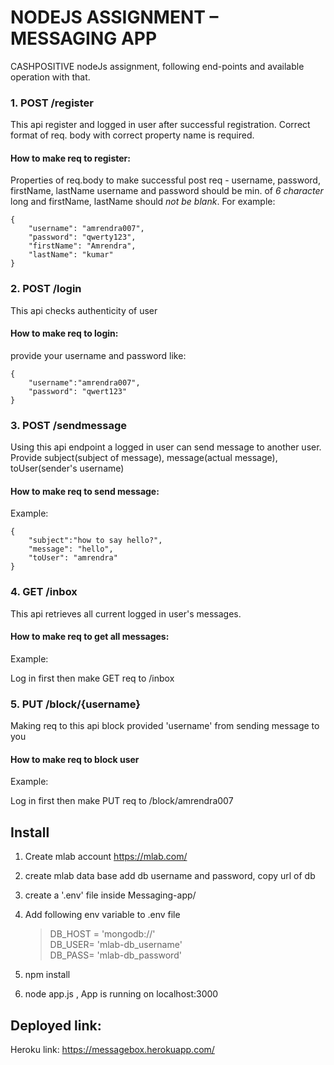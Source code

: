# NODEJS ASSIGNMENT – MESSAGING APP
CASHPOSITIVE nodeJs assignment, following end-points and available operation with that.

### 1. POST /register
This api register and logged in user after successful registration.
Correct format of req. body with correct property name is required.

#### How to make req to register:
Properties of req.body to make successful post req - username, password, firstName, lastName
username and password should be min. of *6 character* long and firstName, lastName should *not be blank*.
For example: 

    {
        "username": "amrendra007",
        "password": "qwerty123",
        "firstName": "Amrendra",
        "lastName": "kumar"
    }

### 2. POST /login 
This api checks authenticity of user

#### How to make req to login:
provide your username and password like:

    {
        "username":"amrendra007",
        "password": "qwert123"
    }

### 3. POST /sendmessage
Using this api endpoint a logged in user can send message to another user.
Provide subject(subject of message), message(actual message), toUser(sender's username)

#### How to make req to send message:
Example: 

    {
        "subject":"how to say hello?",
        "message": "hello",
        "toUser": "amrendra"
    }

### 4. GET /inbox
This api retrieves all current logged in user's messages.

#### How to make req to get all messages:
Example:

Log in first then make GET req to /inbox

### 5. PUT /block/{username}
Making req to this api block provided 'username' from sending message to you

#### How to make req to block user
Example:

Log in first then make 
PUT req to /block/amrendra007

## Install
1. Create mlab account <https://mlab.com/>
2. create mlab data base add db username and password, copy url of db
3. create a '.env' file inside Messaging-app/
4. Add following env variable to .env file

    >DB_HOST = 'mongodb://'<br>
    >DB_USER= 'mlab-db_username'<br>
    >DB_PASS= 'mlab-db_password'<br>

5. npm install
6. node app.js , App is running on localhost:3000

## Deployed link: 

Heroku link: <https://messagebox.herokuapp.com/>
